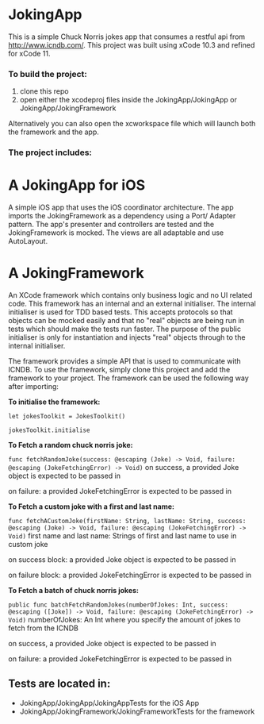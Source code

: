 # JokingApp

This is a simple Chuck Norris jokes app that consumes a restful api from http://www.icndb.com/. This project was built using xCode 10.3 and refined for xCode 11.  

### To build the project:

1. clone this repo 
1. open either the xcodeproj files inside the JokingApp/JokingApp or JokingApp/JokingFramework

Alternatively you can also open the xcworkspace file which will launch both the framework and the app. 

### The project includes:

# A JokingApp for iOS

A simple iOS app that uses the iOS coordinator architecture. The app imports the JokingFramework as a dependency using a Port/ Adapter pattern. The app's presenter and controllers are tested and the JokingFramework is mocked. The views are all adaptable and use AutoLayout.   

# A JokingFramework

An XCode framework which contains only business logic and no UI related code. This framework has an internal and an external initialiser. The internal initialiser is used for TDD based tests. This accepts protocols so that objects can be mocked easily and that no "real" objects are being run in tests which should make the tests run faster. The purpose of the public initialiser is only for instantiation and injects "real" objects through to the internal initialiser. 

The framework provides a simple API that is used to communicate with ICNDB. To use the framework, simply clone this project and add the framework to your project. The framework can be used the following way after importing: 


**To initialise the framework:**

```let jokesToolkit = JokesToolkit()```

```jokesToolkit.initialise```

**To Fetch a random chuck norris joke:**

```func fetchRandomJoke(success: @escaping (Joke) -> Void, failure: @escaping (JokeFetchingError) -> Void)```
on success, a provided Joke object is expected to be passed in

on failure: a provided JokeFetchingError is expected to be passed in

**To Fetch a custom joke with a first and last name:**

```func fetchACustomJoke(firstName: String, lastName: String, success: @escaping (Joke) -> Void, failure: @escaping (JokeFetchingError) -> Void)```
first name and last name: Strings of first and last name to use in custom joke

on success block: a provided Joke object is expected to be passed in

on failure block: a provided JokeFetchingError is expected to be passed in

**To Fetch a batch of chuck norris jokes:**

```public func batchFetchRandomJokes(numberOfJokes: Int, success: @escaping ([Joke]) -> Void, failure: @escaping (JokeFetchingError) -> Void)```
numberOfJokes: An Int where you specify the amount of jokes to fetch from the ICNDB

on success, a provided Joke object is expected to be passed in

on failure: a provided JokeFetchingError is expected to be passed in

## Tests are located in:

* JokingApp/JokingApp/JokingAppTests for the iOS App
* JokingApp/JokingFramework/JokingFrameworkTests for the framework
